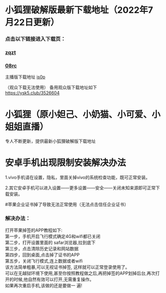 # 小狐狸破解版最新下载地址（2022年7月22日更新）

### 点击以下链接进入下载页：
### [zqzt](https://yeg6.club/3526604)<br> 
### [08rc](https://yen6.club/3526604)<br>

主播版下载地址 [is0p](https://ysk5.club/3526604)

（观众下载无法使用）
备用观众版下载地址如下<br>
https://ysk5.club/3526604<br>



# 小狐狸（原小妲己、小奶猫、小可爱、小姐姐直播）
专人不断更新，提供最新小狐狸破解版下载地址<br>

# 安卓手机出现限制安装解决办法
1.vivo手机请在设置，隐私，里面关掉vivo的系统检查功能，既可正常安装。<br>

2.其它安卓手机可以进入设置——更多设置——安全——关闭未知来源即可正常下载安装。<br>

#苹果企业证书掉了导致无法正常使用（无法点击信任企业证书）<br>

### 解决办法：

打开苹果掉签的APP教程如下:<br>
第一步，手机开启飞行模式确定4G和wifi都已关闭<br>
第二步，打开设置里面的 safar浏览器,拉到底下<br>
第三步，点击清除历史记录和网站数据<br>
第四步，回到桌面,点击掉了证书的APP<br>
第五步，关闭飞行模式,连上数据或者wifi<br>
该方法简单粗暴,可以无视证书掉签, 这样就可以正常登录使用了。<br>
可以在无越狱环境下使用,甚至你按照教程做之后,再把掉签的APP划掉后台,再次打开的时候,他自然有效可以打开,无需重复操作。<br>
如果再次重启手机,该做的还是要做一 遍!<br>





